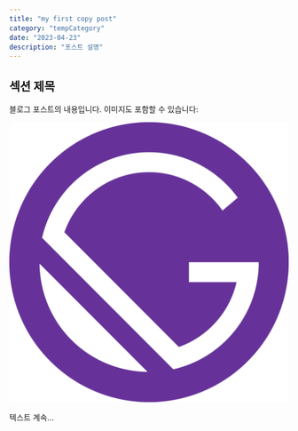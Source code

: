 ```yaml
---
title: "my first copy post"
category: "tempCategory"
date: "2023-04-23"
description: "포스트 설명"
---
```


## 섹션 제목

블로그 포스트의 내용입니다. 이미지도 포함할 수 있습니다:

![이미지 설명](./media/icon.png)

텍스트 계속...
